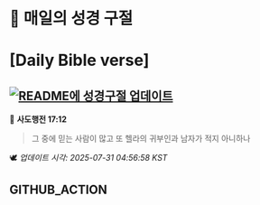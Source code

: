 # 🙏 매일의 성경 구절
# [Daily Bible verse]
## [![README에 성경구절 업데이트](https://github.com/DONGSUKA/first_test/actions/workflows/update-readme-bible.yml/badge.svg)](https://github.com/DONGSUKA/first_test/actions/workflows/update-readme-bible.yml)
<!-- START_BIBLE_VERSE -->
📖 **사도행전 17:12**
> 그 중에 믿는 사람이 많고 또 헬라의 귀부인과 남자가 적지 아니하나

🕊️ _업데이트 시각: 2025-07-31 04:56:58 KST_
  <!-- END_BIBLE_VERSE -->
## GITHUB_ACTION
